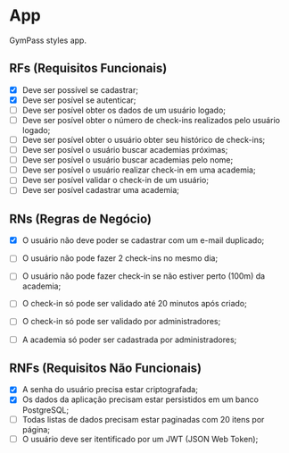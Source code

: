 # App

GymPass styles app.

## RFs (Requisitos Funcionais)

- [x] Deve ser possível se cadastrar;
- [x] Deve ser posível se autenticar;
- [ ] Deve ser posível obter os dados de um usuário logado;
- [ ] Deve ser posível obter o número de check-ins realizados pelo usuário logado;
- [ ] Deve ser posível obter o usuário obter seu histórico de check-ins;
- [ ] Deve ser posível o usuário buscar academias próximas;
- [ ] Deve ser posível o usuário buscar academias pelo nome;
- [ ] Deve ser posível o usuário realizar check-in em uma academia;
- [ ] Deve ser posível validar o check-in de um usuário;
- [ ] Deve ser posível cadastrar uma academia;

## RNs (Regras de Negócio)

- [x] O usuário não deve poder se cadastrar com um e-mail duplicado;
- [ ] O usuário não pode fazer 2 check-ins no mesmo dia;
- [ ] O usuário não pode fazer check-in se não estiver perto (100m) da academia;
- [ ] O check-in só pode ser validado até 20 minutos após criado;
- [ ] O check-in só pode ser validado por administradores;
- [ ] A academia só poder ser cadastrada por administradores;


## RNFs (Requisitos Não Funcionais)

- [x] A senha do usuário precisa estar criptografada;
- [x] Os dados da aplicação precisam estar persistidos em um banco PostgreSQL;
- [ ] Todas listas de dados precisam estar paginadas com 20 itens por página;
- [ ] O usuário deve ser itentificado por um JWT (JSON Web Token);